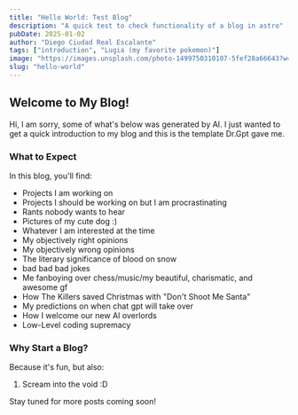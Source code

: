 ```yaml
---
title: "Hello World: Test Blog"
description: "A quick test to check functionality of a blog in astro"
pubDate: 2025-01-02
author: "Diego Ciudad Real Escalante"
tags: ["introduction", "Lugia (my favorite pokemon)"]
image: "https://images.unsplash.com/photo-1499750310107-5fef28a66643?w=1600&auto=format&fit=crop&q=60&ixlib=rb-4.0.3"
slug: "hello-world"
---
```


## Welcome to My Blog!

Hi, I am sorry, some of what's below was generated by AI. I just wanted to get a quick introduction
to my blog and this is the template Dr.Gpt gave me.


### What to Expect

In this blog, you'll find:
- Projects I am working on
- Projects I should be working on but I am procrastinating
- Rants nobody wants to hear
- Pictures of my cute dog :)
- Whatever I am interested at the time
- My objectively right opinions
- My objectively wrong opinions
- The literary significance of blood on snow
- bad bad bad jokes
- Me fanboying over chess/music/my beautiful, charismatic, and awesome gf
- How The Killers saved Christmas with "Don't Shoot Me Santa"
- My predictions on when chat gpt will take over
- How I welcome our new AI overlords
- Low-Level coding supremacy

### Why Start a Blog?
Because it's fun, but also:

1. Scream into the void :D

Stay tuned for more posts coming soon!